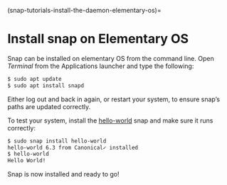 (snap-tutorials-install-the-daemon-elementary-os)=
# Install snap on Elementary OS

Snap can be installed on elementary OS from the command line. Open *Terminal* from the Applications launcher and type the following:

```bash
$ sudo apt update
$ sudo apt install snapd
```

Either log out and back in again, or restart your system, to ensure snap’s paths are updated correctly.

To test your system, install the [hello-world](https://snapcraft.io/hello-world) snap and make sure it runs correctly:

```bash
$ sudo snap install hello-world
hello-world 6.3 from Canonical✓ installed
$ hello-world
Hello World!
```

Snap is now installed and ready to go!

